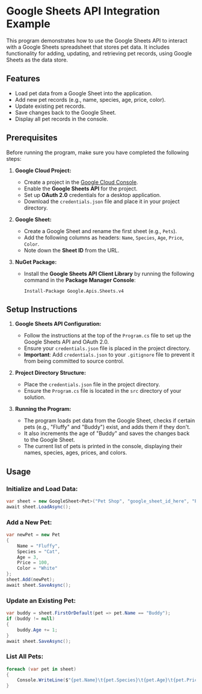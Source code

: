 # Google Sheets API Integration Example

This program demonstrates how to use the Google Sheets API to interact with a Google Sheets spreadsheet that stores pet data. It includes functionality for adding, updating, and retrieving pet records, using Google Sheets as the data store.

## Features

- Load pet data from a Google Sheet into the application.
- Add new pet records (e.g., name, species, age, price, color).
- Update existing pet records.
- Save changes back to the Google Sheet.
- Display all pet records in the console.

## Prerequisites

Before running the program, make sure you have completed the following steps:

1. **Google Cloud Project:**
   - Create a project in the [Google Cloud Console](https://console.cloud.google.com/).
   - Enable the **Google Sheets API** for the project.
   - Set up **OAuth 2.0** credentials for a desktop application.
   - Download the `credentials.json` file and place it in your project directory.

2. **Google Sheet:**
   - Create a Google Sheet and rename the first sheet (e.g., `Pets`).
   - Add the following columns as headers: `Name`, `Species`, `Age`, `Price`, `Color`.
   - Note down the **Sheet ID** from the URL.

3. **NuGet Package:**
   - Install the **Google Sheets API Client Library** by running the following command in the **Package Manager Console**:
     ```
     Install-Package Google.Apis.Sheets.v4
     ```

## Setup Instructions

1. **Google Sheets API Configuration:**
   - Follow the instructions at the top of the `Program.cs` file to set up the Google Sheets API and OAuth 2.0.
   - Ensure your `credentials.json` file is placed in the project directory.
   - **Important**: Add `credentials.json` to your `.gitignore` file to prevent it from being committed to source control.

2. **Project Directory Structure:**
   - Place the `credentials.json` file in the project directory.
   - Ensure the `Program.cs` file is located in the `src` directory of your solution.

3. **Running the Program:**
   - The program loads pet data from the Google Sheet, checks if certain pets (e.g., "Fluffy" and "Buddy") exist, and adds them if they don't.
   - It also increments the age of "Buddy" and saves the changes back to the Google Sheet.
   - The current list of pets is printed in the console, displaying their names, species, ages, prices, and colors.

## Usage

### Initialize and Load Data:
```csharp
var sheet = new GoogleSheet<Pet>("Pet Shop", "google_sheet_id_here", "Pets");
await sheet.LoadAsync();
```

### Add a New Pet:
```csharp
var newPet = new Pet
{
    Name = "Fluffy",
    Species = "Cat",
    Age = 3,
    Price = 100,
    Color = "White"
};
sheet.Add(newPet);
await sheet.SaveAsync();
```

### Update an Existing Pet:
```csharp
var buddy = sheet.FirstOrDefault(pet => pet.Name == "Buddy");
if (buddy != null)
{
    buddy.Age += 1;
}
await sheet.SaveAsync();
```

### List All Pets:
```csharp
foreach (var pet in sheet)
{
    Console.WriteLine($"{pet.Name}\t{pet.Species}\t{pet.Age}\t{pet.Price}\t{pet.Color}");
}
```
